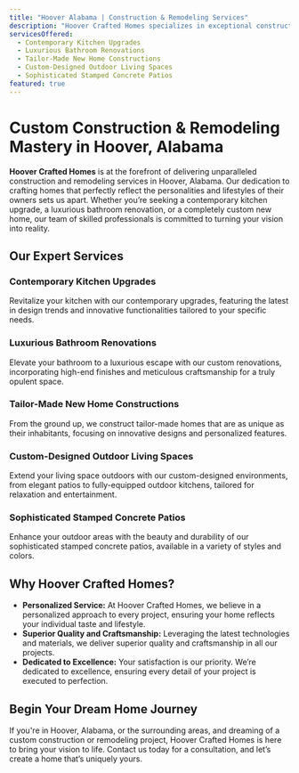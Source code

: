 ```yaml
---
title: "Hoover Alabama | Construction & Remodeling Services"
description: "Hoover Crafted Homes specializes in exceptional construction and remodeling services in Hoover, Alabama, delivering personalized and innovative home solutions tailored to your unique lifestyle."
servicesOffered:
  - Contemporary Kitchen Upgrades
  - Luxurious Bathroom Renovations
  - Tailor-Made New Home Constructions
  - Custom-Designed Outdoor Living Spaces
  - Sophisticated Stamped Concrete Patios
featured: true
---
```


# Custom Construction & Remodeling Mastery in Hoover, Alabama

**Hoover Crafted Homes** is at the forefront of delivering unparalleled construction and remodeling services in Hoover, Alabama. Our dedication to crafting homes that perfectly reflect the personalities and lifestyles of their owners sets us apart. Whether you’re seeking a contemporary kitchen upgrade, a luxurious bathroom renovation, or a completely custom new home, our team of skilled professionals is committed to turning your vision into reality.

## Our Expert Services

### Contemporary Kitchen Upgrades

Revitalize your kitchen with our contemporary upgrades, featuring the latest in design trends and innovative functionalities tailored to your specific needs.

### Luxurious Bathroom Renovations

Elevate your bathroom to a luxurious escape with our custom renovations, incorporating high-end finishes and meticulous craftsmanship for a truly opulent space.

### Tailor-Made New Home Constructions

From the ground up, we construct tailor-made homes that are as unique as their inhabitants, focusing on innovative designs and personalized features.

### Custom-Designed Outdoor Living Spaces

Extend your living space outdoors with our custom-designed environments, from elegant patios to fully-equipped outdoor kitchens, tailored for relaxation and entertainment.

### Sophisticated Stamped Concrete Patios

Enhance your outdoor areas with the beauty and durability of our sophisticated stamped concrete patios, available in a variety of styles and colors.

## Why Hoover Crafted Homes?

- **Personalized Service:** At Hoover Crafted Homes, we believe in a personalized approach to every project, ensuring your home reflects your individual taste and lifestyle.
- **Superior Quality and Craftsmanship:** Leveraging the latest technologies and materials, we deliver superior quality and craftsmanship in all our projects.
- **Dedicated to Excellence:** Your satisfaction is our priority. We’re dedicated to excellence, ensuring every detail of your project is executed to perfection.

## Begin Your Dream Home Journey

If you're in Hoover, Alabama, or the surrounding areas, and dreaming of a custom construction or remodeling project, Hoover Crafted Homes is here to bring your vision to life. Contact us today for a consultation, and let’s create a home that’s uniquely yours.
